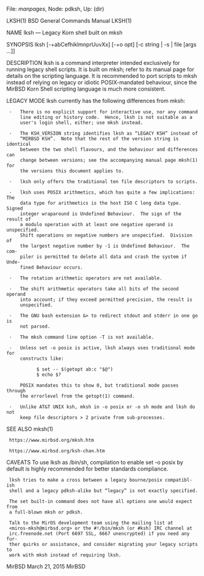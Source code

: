 File: *manpages*,  Node: pdksh,  Up: (dir)

LKSH(1)                   BSD General Commands Manual                  LKSH(1)

NAME
     lksh — Legacy Korn shell built on mksh

SYNOPSIS
     lksh [-+abCefhiklmnprUuvXx] [-+o opt] [-c string | -s | file [args ...]]

DESCRIPTION
     lksh is a command interpreter intended exclusively for running legacy
     shell scripts.  It is built on mksh; refer to its manual page for details
     on the scripting language.  It is recommended to port scripts to mksh
     instead of relying on legacy or idiotic POSIX-mandated behaviour, since
     the MirBSD Korn Shell scripting language is much more consistent.

LEGACY MODE
     lksh currently has the following differences from mksh:

     ·   There is no explicit support for interactive use, nor any command
         line editing or history code.  Hence, lksh is not suitable as a
         user's login shell, either; use mksh instead.

     ·   The KSH_VERSION string identifies lksh as “LEGACY KSH” instead of
         “MIRBSD KSH”.  Note that the rest of the version string is identical
         between the two shell flavours, and the behaviour and differences can
         change between versions; see the accompanying manual page mksh(1) for
         the versions this document applies to.

     ·   lksh only offers the traditional ten file descriptors to scripts.

     ·   lksh uses POSIX arithmetics, which has quite a few implications: The
         data type for arithmetics is the host ISO C long data type.  Signed
         integer wraparound is Undefined Behaviour.  The sign of the result of
         a modulo operation with at least one negative operand is unspecified.
         Shift operations on negative numbers are unspecified.  Division of
         the largest negative number by -1 is Undefined Behaviour.  The com-
         piler is permitted to delete all data and crash the system if Unde-
         fined Behaviour occurs.

     ·   The rotation arithmetic operators are not available.

     ·   The shift arithmetic operators take all bits of the second operand
         into account; if they exceed permitted precision, the result is
         unspecified.

     ·   The GNU bash extension &> to redirect stdout and stderr in one go is
         not parsed.

     ·   The mksh command line option -T is not available.

     ·   Unless set -o posix is active, lksh always uses traditional mode for
         constructs like:

               $ set -- $(getopt ab:c "$@")
               $ echo $?

         POSIX mandates this to show 0, but traditional mode passes through
         the errorlevel from the getopt(1) command.

     ·   Unlike AT&T UNIX ksh, mksh in -o posix or -o sh mode and lksh do not
         keep file descriptors > 2 private from sub-processes.

SEE ALSO
     mksh(1)

     https://www.mirbsd.org/mksh.htm

     https://www.mirbsd.org/ksh-chan.htm

CAVEATS
     To use lksh as /bin/sh, compilation to enable set -o posix by default is
     highly recommended for better standards compliance.

     lksh tries to make a cross between a legacy bourne/posix compatibl-ish
     shell and a legacy pdksh-alike but “legacy” is not exactly specified.

     The set built-in command does not have all options one would expect from
     a full-blown mksh or pdksh.

     Talk to the MirOS development team using the mailing list at
     <miros-mksh@mirbsd.org> or the #!/bin/mksh (or #ksh) IRC channel at
     irc.freenode.net (Port 6697 SSL, 6667 unencrypted) if you need any fur-
     ther quirks or assistance, and consider migrating your legacy scripts to
     work with mksh instead of requiring lksh.

MirBSD                          March 21, 2015                          MirBSD
